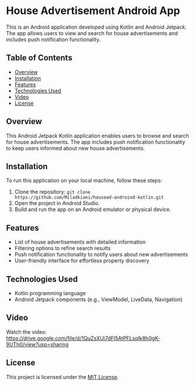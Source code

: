 # House Advertisement Android App

This is an Android application developed using Kotlin and Android Jetpack. The app allows users to view and search for house advertisements and includes push notification functionality.

## Table of Contents

- [Overview](#overview)
- [Installation](#installation)
- [Features](#features)
- [Technologies Used](#technologies-used)
- [Video](#video)
- [License](#license)

## Overview

This Android Jetpack Kotlin application enables users to browse and search for house advertisements. The app includes push notification functionality to keep users informed about new house advertisements.

## Installation

To run this application on your local machine, follow these steps:

1. Clone the repository: `git clone https://github.com/Miladkiani/housead-androind-kotlin.git`
2. Open the project in Android Studio.
3. Build and run the app on an Android emulator or physical device.

## Features

- List of house advertisements with detailed information
- Filtering options to refine search results
- Push notification functionality to notify users about new advertisements
- User-friendly interface for effortless property discovery

## Technologies Used

- Kotlin programming language
- Android Jetpack components (e.g., ViewModel, LiveData, Navigation)

## Video

Watch the video: https://drive.google.com/file/d/1QuZsXUi7dFl5AtPFLsqIk8h0gK-9UTh0/view?usp=sharing

## License

This project is licensed under the [MIT License](LICENSE).
